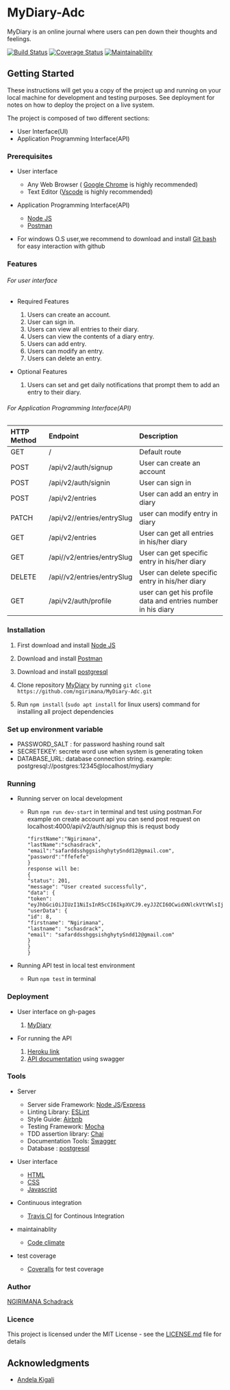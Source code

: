 # MyDiary-Adc

MyDiary is an online journal where users can pen down their thoughts and feelings.

[![Build Status](https://travis-ci.org/ngirimana/MyDiary-Adc.svg?branch=develop)](https://travis-ci.org/ngirimana/MyDiary-Adc) [![Coverage Status](https://coveralls.io/repos/github/ngirimana/MyDiary-Adc/badge.svg)](https://coveralls.io/github/ngirimana/MyDiary-Adc)  [![Maintainability](https://api.codeclimate.com/v1/badges/83416e7d77df58e984de/maintainability)](https://codeclimate.com/github/ngirimana/MyDiary-Adc/maintainability)

## Getting Started

These instructions will get you a copy of the project up and running on your local machine for development and testing purposes. See deployment for notes on how to deploy the project on a live system.

The project is composed of two different sections:

- User Interface(UI)
- Application Programming Interface(API)

### Prerequisites

- User interface

  - Any Web Browser ( [Google Chrome](https://www.google.com/chrome/) is highly recommended)
  - Text Editor ([Vscode](https://code.visualstudio.com/download) is highly recommended)

- Application Programming Interface(API)

  - [Node JS](https://nodejs.org/)
  - [Postman](https://www.getpostman.com/downloads/)

- For windows O.S user,we recommend to download and install [Git bash](https://git-scm.com/downloads) for easy interaction with github

### Features

###### For user interface

- Required Features

  1. Users can create an account.
  2. User can sign in.
  3. Users can view all entries to their diary.
  4. Users can view the contents of a diary entry.
  5. Users can add entry.
  6. Users can modify an entry.
  7. Users can delete an entry.

- Optional Features

  1. Users can set and get daily notifications that prompt them to add an entry to their diary.

###### For Application Programming Interface(API)

| HTTP Method | Endpoint                   | Description                                     |
| :---------- | :------------------------- | :---------------------------------------------- |
| GET         | /                          | Default route                                   |
| POST        | /api/v2/auth/signup        | User can create an account                      |
| POST        | /api/v2/auth/signin        | User can sign in                                |
| POST        | /api/v2/entries            | User can add an entry in diary                  |
| PATCH       | /api/v2//entries/entrySlug | user can modify entry in diary                  |
| GET         | /api/v2/entries            | User can get all entries in his/her diary       |
| GET         | /api//v2/entries/entrySlug | User can get specific entry in his/her diary    |
| DELETE      | /api//v2/entries/entrySlug | User can delete specific entry in his/her diary |
|GET          | /api/v2/auth/profile       | user can get his profile data and entries number in his diary|

### Installation

1.  First download and install [Node JS](https://nodejs.org/en/download/)
2.  Download and install [Postman](https://www.getpostman.com/downloads/)
3.  Download and install [postgresql](https://www.postgresql.org/)

4.  Clone repository [MyDiary](https://github.com/ngirimana/MyDiary-Adc/tree/develop) by running
    `git clone https://github.com/ngirimana/MyDiary-Adc.git`
5.  Run `npm install` (`sudo apt install` for linux users) command for installing all project dependencies

### Set up environment variable

- PASSWORD_SALT : for password hashing round salt
- SECRETEKEY: secrete word use when system is generating token
- DATABASE_URL: database connection string. example: postgresql://postgres:12345@localhost/mydiary

### Running

- Running server on local development

  - Run `npm run dev-start` in terminal and test using postman.For example on create account api
    you can send post request on localhost:4000/api/v2/auth/signup
    this is requst body
    ```{
    "firstName":"Ngirimana",
    "lastName":"schasdrack",
    "email":"safarddsshggsishghytySndd12@gmail.com",
    "password":"ffefefe"
    }
    response will be:
    {
    "status": 201,
    "message": "User created successfully",
    "data": {
    "token": "eyJhbGciOiJIUzI1NiIsInR5cCI6IkpXVCJ9.eyJJZCI6OCwidXNlckVtYWlsIjoic2FmYXJkZHNzaGdnc2lzaGdoeXR5U25kZDEyQGdtYWlsLmNvbSIsImlhdCI6MTU3Mjk0ODY5NiwiZXhwIjoxNTczMDM1MDk2fQ.t0Q4KYr_YmwmI6Skmk9nLoBgLJcgX1O1iyWJVMck0NU",
    "userData": {
    "id": 8,
    "firstname": "Ngirimana",
    "lastname": "schasdrack",
    "email": "safarddsshggsishghytySndd12@gmail.com"
    }
    }
    }
    ```

* Running API test in local test environment

  - Run `npm test` in terminal

### Deployment

- User interface on gh-pages

  1. [MyDiary](https://ngirimana.github.io/MyDiary-Adc/UI/)

- For running the API
  1. [Heroku link](https://mydiary-web.herokuapp.com/)
  2. [API documentation](https://mydiary-web.herokuapp.com/api-docs/) using swagger

### Tools

- Server

  - Server side Framework: [Node JS](https://nodejs.org/)/[Express](https://expressjs.com/)
  - Linting Library: [ESLint](https://eslint.org)
  - Style Guide: [Airbnb](https://github.com/airbnb/javascript)
  - Testing Framework: [Mocha](https://mochajs.org/)
  - TDD assertion library: [Chai](https://www.chaijs.com)
  - Documentation Tools: [Swagger](https://swagger.io/tools/swagger-ui/)
  - Database : [postgresql](https://www.postgresql.org/)

- User interface

  - [HTML](https://html.com/)
  - [CSS](https://www.w3schools.com/css/)
  - [Javascript](https://javascript.info/)

- Continuous integration
  - [Travis CI](https://travis-ci.org/) for Continous Integration
- maintainablity
  - [Code climate](https://codeclimate.com/)
- test coverage

  - [Coveralls](https://coveralls.io) for test coverage

### Author

[NGIRIMANA Schadrack](https://github.com/ngirimana/)

### Licence

This project is licensed under the MIT License - see the [LICENSE.md](https://github.com/ngirimana/MyDiary-Adc/blob/develop/README.md) file for details

## Acknowledgments

- [Andela Kigali](https://andela.com/)
